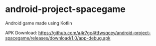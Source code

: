 # android-project-spacegame

Android game made using Kotlin

APK Download: https://github.com/a4r7gc4ttfwsqcey/android-project-spacegame/releases/download/1.0/app-debug.apk
